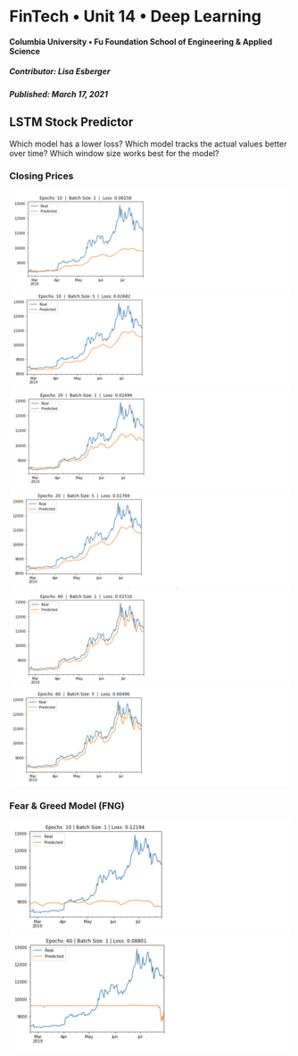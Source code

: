# FinTech • Unit 14 • Deep Learning
#### Columbia University • Fu Foundation School of Engineering & Applied Science
##### Contributor:  Lisa Esberger
##### Published:  March 17, 2021

## LSTM Stock Predictor


Which model has a lower loss?
Which model tracks the actual values better over time?
Which window size works best for the model?

### Closing Prices
![Closing-E10BS1](https://github.com/1monalisa1/14-Deep-Learning/blob/23e89e53b0294335eec15f667fa21b0a00a0de7c/Images/14-Closing-E10BS1.png)
![Closing-E10BS5](https://github.com/1monalisa1/14-Deep-Learning/blob/23e89e53b0294335eec15f667fa21b0a00a0de7c/Images/14-Closing-E10BS5.png)
![Closing-E20BS1](https://github.com/1monalisa1/14-Deep-Learning/blob/23e89e53b0294335eec15f667fa21b0a00a0de7c/Images/14-Closing-E20BS1.png)
![Closing-E20BS5](https://github.com/1monalisa1/14-Deep-Learning/blob/23e89e53b0294335eec15f667fa21b0a00a0de7c/Images/14-Closing-E20BS5.png)
![Closing-E60BS1](https://github.com/1monalisa1/14-Deep-Learning/blob/23e89e53b0294335eec15f667fa21b0a00a0de7c/Images/14-Closing-E60BS1.png)
![Closing-E60BS5](https://github.com/1monalisa1/14-Deep-Learning/blob/23e89e53b0294335eec15f667fa21b0a00a0de7c/Images/14-Closing-E60BS5.png)

### Fear & Greed Model (FNG)
![FNG-E10BS1](https://github.com/1monalisa1/14-Deep-Learning/blob/8225d19bb73f577583932df94b52b89b308745d8/Images/14-FNG-E10BS1.png)
![FNG-E60BS1](https://github.com/1monalisa1/14-Deep-Learning/blob/8225d19bb73f577583932df94b52b89b308745d8/Images/14-FNG-E60BS1.png)
